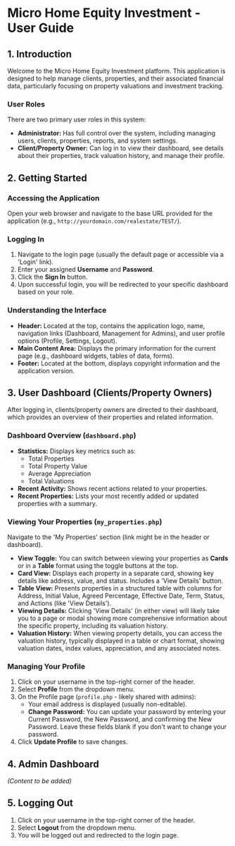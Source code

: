 # Micro Home Equity Investment - User Guide

## 1. Introduction

Welcome to the Micro Home Equity Investment platform. This application is designed to help manage clients, properties, and their associated financial data, particularly focusing on property valuations and investment tracking.

### User Roles

There are two primary user roles in this system:

*   **Administrator:** Has full control over the system, including managing users, clients, properties, reports, and system settings.
*   **Client/Property Owner:** Can log in to view their dashboard, see details about their properties, track valuation history, and manage their profile.

## 2. Getting Started

### Accessing the Application

Open your web browser and navigate to the base URL provided for the application (e.g., `http://yourdomain.com/realestate/TEST/`).

### Logging In

1.  Navigate to the login page (usually the default page or accessible via a 'Login' link).
2.  Enter your assigned **Username** and **Password**.
3.  Click the **Sign In** button.
4.  Upon successful login, you will be redirected to your specific dashboard based on your role.

### Understanding the Interface

*   **Header:** Located at the top, contains the application logo, name, navigation links (Dashboard, Management for Admins), and user profile options (Profile, Settings, Logout).
*   **Main Content Area:** Displays the primary information for the current page (e.g., dashboard widgets, tables of data, forms).
*   **Footer:** Located at the bottom, displays copyright information and the application version.

## 3. User Dashboard (Clients/Property Owners)

After logging in, clients/property owners are directed to their dashboard, which provides an overview of their properties and related information.

### Dashboard Overview (`dashboard.php`)

*   **Statistics:** Displays key metrics such as:
    *   Total Properties
    *   Total Property Value
    *   Average Appreciation
    *   Total Valuations
*   **Recent Activity:** Shows recent actions related to your properties.
*   **Recent Properties:** Lists your most recently added or updated properties with a summary.

### Viewing Your Properties (`my_properties.php`)

Navigate to the 'My Properties' section (link might be in the header or dashboard).

*   **View Toggle:** You can switch between viewing your properties as **Cards** or in a **Table** format using the toggle buttons at the top.
*   **Card View:** Displays each property in a separate card, showing key details like address, value, and status. Includes a 'View Details' button.
*   **Table View:** Presents properties in a structured table with columns for Address, Initial Value, Agreed Percentage, Effective Date, Term, Status, and Actions (like 'View Details').
*   **Viewing Details:** Clicking 'View Details' (in either view) will likely take you to a page or modal showing more comprehensive information about the specific property, including its valuation history.
*   **Valuation History:** When viewing property details, you can access the valuation history, typically displayed in a table or chart format, showing valuation dates, index values, appreciation, and any associated notes.

### Managing Your Profile

1.  Click on your username in the top-right corner of the header.
2.  Select **Profile** from the dropdown menu.
3.  On the Profile page (`profile.php` - likely shared with admins):
    *   Your email address is displayed (usually non-editable).
    *   **Change Password:** You can update your password by entering your Current Password, the New Password, and confirming the New Password. Leave these fields blank if you don't want to change your password.
4.  Click **Update Profile** to save changes.

## 4. Admin Dashboard

*(Content to be added)*

## 5. Logging Out

1.  Click on your username in the top-right corner of the header.
2.  Select **Logout** from the dropdown menu.
3.  You will be logged out and redirected to the login page. 